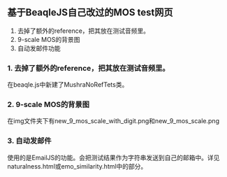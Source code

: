 ## 基于BeaqleJS自己改过的MOS test网页
1. 去掉了额外的reference，把其放在测试音频里。
2. 9-scale MOS的背景图
3. 自动发邮件功能
   
### 1. 去掉了额外的reference，把其放在测试音频里。
在beaqle.js中新建了MushraNoRefTets类。

### 2. 9-scale MOS的背景图
在img文件夹下有new_9_mos_scale_with_digit.png和new_9_mos_scale.png

### 3. 自动发邮件
使用的是EmailJS的功能。会把测试结果作为字符串发送到自己的邮箱中。详见naturalness.html或emo_similarity.html中的部分。